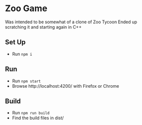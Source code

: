 # Zoo Game

Was intended to be somewhat of a clone of Zoo Tycoon
Ended up scratching it and starting again in C++

## Set Up

* Run `npm i`

## Run

* Run `npm start`
* Browse http://localhost:4200/ with Firefox or Chrome

## Build

* Run `npm run build`
* Find the build files in dist/
